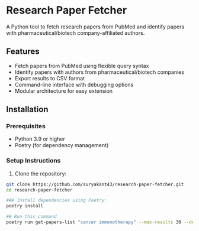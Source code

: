 # Research Paper Fetcher

A Python tool to fetch research papers from PubMed and identify papers with pharmaceutical/biotech company-affiliated authors.

## Features

- Fetch papers from PubMed using flexible query syntax
- Identify papers with authors from pharmaceutical/biotech companies
- Export results to CSV format
- Command-line interface with debugging options
- Modular architecture for easy extension

## Installation

### Prerequisites
- Python 3.9 or higher
- Poetry (for dependency management)

### Setup Instructions

1. Clone the repository:
```bash
git clone https://github.com/suryakant43/research-paper-fetcher.git
cd research-paper-fetcher

### Install dependencies using Poetry:
poetry install

## Run this command
poetry run get-papers-list "cancer immunotherapy" --max-results 30 --debug --file output.csv